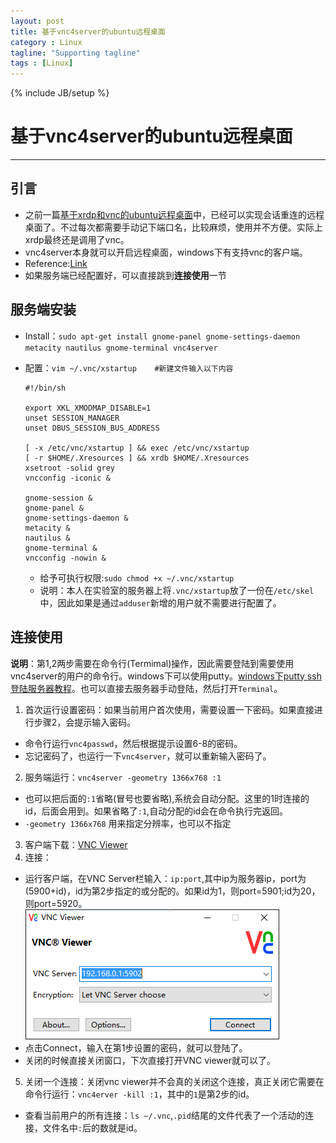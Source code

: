 ```yaml
---
layout: post
title: 基于vnc4server的ubuntu远程桌面
category : Linux
tagline: "Supporting tagline"
tags : [Linux]
---
```

{% include JB/setup %}
# 基于vnc4server的ubuntu远程桌面
---

## 引言
- 之前一篇[基于xrdp和vnc的ubuntu远程桌面](http://blog.onlyforyou.xyz/2016/03/13/remote-access)中，已经可以实现会话重连的远程桌面了。不过每次都需要手动记下端口名，比较麻烦，使用并不方便。实际上xrdp最终还是调用了vnc。
- vnc4server本身就可以开启远程桌面，windows下有支持vnc的客户端。
- Reference:[Link](http://www.zhukun.net/archives/7907)
- 如果服务端已经配置好，可以直接跳到**连接使用**一节

## 服务端安装
- Install：`sudo apt-get install gnome-panel gnome-settings-daemon metacity nautilus gnome-terminal vnc4server`
- 配置：`vim ~/.vnc/xstartup    #新建文件输入以下内容`

  ```
  #!/bin/sh

  export XKL_XMODMAP_DISABLE=1
  unset SESSION_MANAGER
  unset DBUS_SESSION_BUS_ADDRESS

  [ -x /etc/vnc/xstartup ] && exec /etc/vnc/xstartup
  [ -r $HOME/.Xresources ] && xrdb $HOME/.Xresources
  xsetroot -solid grey
  vncconfig -iconic &

  gnome-session &
  gnome-panel &
  gnome-settings-daemon &
  metacity &
  nautilus &
  gnome-terminal &
  vncconfig -nowin &
  ```

  + 给予可执行权限:`sudo chmod +x ~/.vnc/xstartup`
  + 说明：本人在实验室的服务器上将`.vnc/xstartup`放了一份在`/etc/skel`中，因此如果是通过`adduser`新增的用户就不需要进行配置了。

## 连接使用
**说明**：第1,2两步需要在命令行(Termimal)操作，因此需要登陆到需要使用vnc4server的用户的命令行。windows下可以使用putty。[windows下putty ssh登陆服务器教程](http://jingyan.baidu.com/article/454316ab5dd974f7a7c03a18.html)。也可以直接去服务器手动登陆，然后打开`Terminal`。

1. 首次运行设置密码：如果当前用户首次使用，需要设置一下密码。如果直接进行步骤2，会提示输入密码。
  + 命令行运行`vnc4passwd`，然后根据提示设置6-8的密码。
  + 忘记密码了，也运行一下`vnc4server`，就可以重新输入密码了。
2. 服务端运行：`vnc4server -geometry 1366x768 :1`
  + 也可以把后面的`:1`省略(冒号也要省略),系统会自动分配。这里的1时连接的id，后面会用到。如果省略了`:1`,自动分配的id会在命令执行完返回。
  + `-geometry 1366x768` 用来指定分辨率，也可以不指定
3. 客户端下载：[VNC Viewer](http://www.realvnc.com/download/viewer/)
4. 连接：
  + 运行客户端，在VNC Server栏输入：`ip:port`,其中ip为服务器ip，port为(5900+id)，id为第2步指定的或分配的。如果id为1，则port=5901;id为20，则port=5920。
  ![img](/image/vnc_viewer_login.jpg)
  + 点击Connect，输入在第1步设置的密码，就可以登陆了。
  + 关闭的时候直接关闭窗口，下次直接打开VNC viewer就可以了。
5. 关闭一个连接：关闭vnc viewer并不会真的关闭这个连接，真正关闭它需要在命令行运行：`vnc4erver -kill :1`，其中的`1`是第2步的id。
  + 查看当前用户的所有连接：`ls ~/.vnc`,`.pid`结尾的文件代表了一个活动的连接，文件名中`:`后的数就是id。
